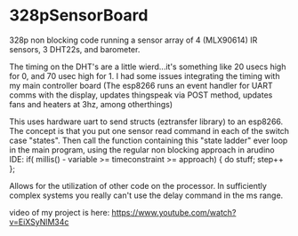 # 328pSensorBoard
328p non blocking code running a sensor array of 4 (MLX90614) IR sensors, 3 DHT22s, and barometer.

The timing on the DHT's are a little wierd...it's something like 20 usecs high for 0, and 70 usec high for 1. 
I had some issues integrating the timing with my main controller board (The esp8266 runs an event handler for UART
comms with the display, updates thingspeak via POST method, updates fans and heaters at 3hz, among otherthings)

This uses hardware uart to send structs (eztransfer library) to an esp8266.
The concept is that you put one sensor read command in each of the switch case "states".
Then call the function containing this "state ladder" ever loop in the main program, 
using the regular non blocking approach in arudino IDE:
  if( millis() - variable  >= timeconstraint >= approach)
                        { do stuff;
                          step++
                        };
                      
Allows for the utilization of other code on the processor.
In sufficiently complex systems you really can't use the delay command in the ms range.        

video of my project is here:
https://www.youtube.com/watch?v=EiXSyNlM34c

